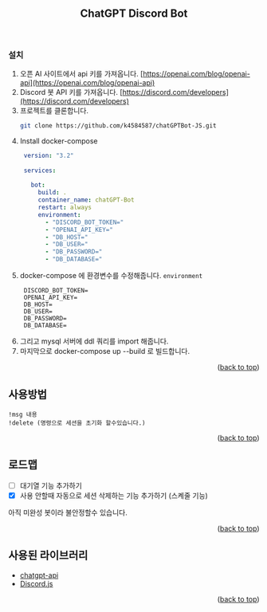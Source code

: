 <!-- PROJECT LOGO -->
<br />
<div align="center">

  <h2 align="center">ChatGPT Discord Bot</h3>

</div>
<br>

### 설치

1. 오픈 AI 사이트에서 api 키를 가져옵니다.  [https://openai.com/blog/openai-api](https://openai.com/blog/openai-api)
2. Discord 봇 API 키를 가져옵니다.  [https://discord.com/developers](https://discord.com/developers)
3. 프로젝트를 클론합니다.
   ```sh
   git clone https://github.com/k4584587/chatGPTBot-JS.git
   ```
4. Install docker-compose
   ```yml
    version: "3.2"
    
    services:
    
      bot:
        build: .
        container_name: chatGPT-Bot
        restart: always
        environment:
          - "DISCORD_BOT_TOKEN="
          - "OPENAI_API_KEY="
          - "DB_HOST="
          - "DB_USER="
          - "DB_PASSWORD="
          - "DB_DATABASE="
   ```
5. docker-compose 에 환경변수를 수정해줍니다. `environment`
   ```
    DISCORD_BOT_TOKEN=
    OPENAI_API_KEY=
    DB_HOST=
    DB_USER=
    DB_PASSWORD=
    DB_DATABASE=
   ```
6. 그리고 mysql 서버에 ddl 쿼리를 import 해줍니다.  
7. 마지막으로 docker-compose up --build 로 빌드합니다.

<p align="right">(<a href="#readme-top">back to top</a>)</p>



<!-- USAGE EXAMPLES -->
## 사용방법
  ```
  !msg 내용
  !delete (명령으로 세션을 초기화 할수있습니다.)
  ```
<p align="right">(<a href="#readme-top">back to top</a>)</p>

<!-- ROADMAP -->
## 로드맵
- [ ] 대기열 기능 추가하기
- [x] 사용 안할때 자동으로 세션 삭제하는 기능 추가하기 (스켸줄 기능)

아직 미완성 봇이라 불안정할수 있습니다.

<p align="right">(<a href="#readme-top">back to top</a>)</p>

<!-- 사용된 라이브러리 -->
## 사용된 라이브러리

* [chatgpt-api](https://github.com/transitive-bullshit/chatgpt-api)
* [Discord.js](https://github.com/discordjs/discord.js)

<p align="right">(<a href="#readme-top">back to top</a>)</p>
